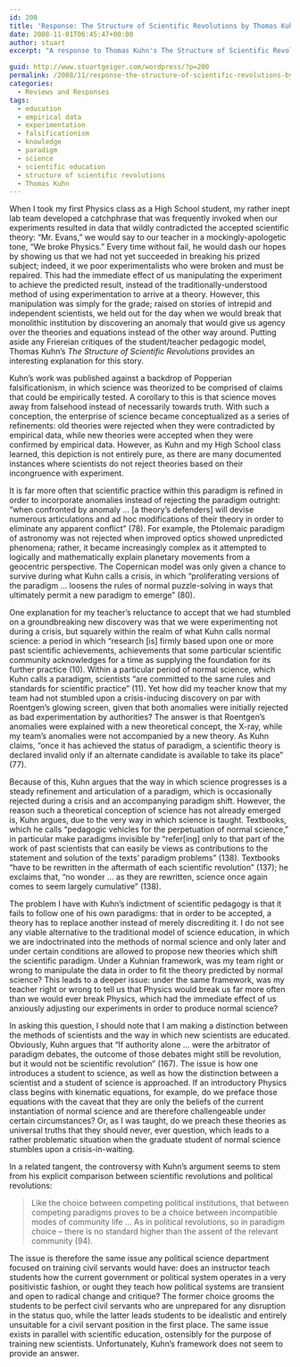 ```yaml
---
id: 200
title: 'Response: The Structure of Scientific Revolutions by Thomas Kuhn'
date: 2008-11-01T06:45:47+00:00
author: stuart
excerpt: "A response to Thomas Kuhn's The Structure of Scientific Revolutions, in which his work is applied to a personal vignette of experimentation practices in a High School Physics class.  When in the course of scientific education should students be allowed to modify scientific theories to fit experimental data instead of modifying experiments to fit the theories?"

guid: http://www.stuartgeiger.com/wordpress/?p=200
permalink: /2008/11/response-the-structure-of-scientific-revolutions-by-thomas-kuhn/
categories:
  - Reviews and Responses
tags:
  - education
  - empirical data
  - experimentation
  - falsificationism
  - knowledge
  - paradigm
  - science
  - scientific education
  - structure of scientific revolutions
  - Thomas Kuhn
---
```

When I took my first Physics class as a High School student, my rather inept lab team developed a catchphrase that was frequently invoked when our experiments resulted in data that wildly contradicted the accepted scientific theory: “Mr. Evans,” we would say to our teacher in a mockingly-apologetic tone, “We broke Physics.” Every time without fail, he would dash our hopes by showing us that we had not yet succeeded in breaking his prized subject; indeed, it we poor experimentalists who were broken and must be repaired. This had the immediate effect of us manipulating the experiment to achieve the predicted result, instead of the traditionally-understood method of using experimentation to arrive at a theory. However, this manipulation was simply for the grade; raised on stories of intrepid and independent scientists, we held out for the day when we would break that monolithic institution by discovering an anomaly that would give us agency over the theories and equations instead of the other way around. Putting aside any Friereian critiques of the student/teacher pedagogic model, Thomas Kuhn’s _The Structure of Scientific Revolutions_ provides an interesting explanation for this story.

<!--more-->

Kuhn’s work was published against a backdrop of Popperian falsificationism, in which science was theorized to be comprised of claims that could be empirically tested. A corollary to this is that science moves away from falsehood instead of necessarily towards truth. With such a conception, the enterprise of science became conceptualized as a series of refinements: old theories were rejected when they were contradicted by empirical data, while new theories were accepted when they were confirmed by empirical data. However, as Kuhn and my High School class learned, this depiction is not entirely pure, as there are many documented instances where scientists do not reject theories based on their incongruence with experiment.

It is far more often that scientific practice within this paradigm is refined in order to incorporate anomalies instead of rejecting the paradigm outright: “when confronted by anomaly … [a theory’s defenders] will devise numerous articulations and ad hoc modifications of their theory in order to eliminate any apparent conflict” (78). For example, the Ptolemaic paradigm of astronomy was not rejected when improved optics showed unpredicted phenomena; rather, it became increasingly complex as it attempted to logically and mathematically explain planetary movements from a geocentric perspective. The Copernican model was only given a chance to survive during what Kuhn calls a crisis, in which “proliferating versions of the paradigm … loosens the rules of normal puzzle-solving in ways that ultimately permit a new paradigm to emerge” (80).

One explanation for my teacher’s reluctance to accept that we had stumbled on a groundbreaking new discovery was that we were experimenting not during a crisis, but squarely within the realm of what Kuhn calls normal science: a period in which “research [is] firmly based upon one or more past scientific achievements, achievements that some particular scientific community acknowledges for a time as supplying the foundation for its further practice (10). Within a particular period of normal science, which Kuhn calls a paradigm, scientists “are committed to the same rules and standards for scientific practice” (11). Yet how did my teacher know that my team had not stumbled upon a crisis-inducing discovery on par with Roentgen’s glowing screen, given that both anomalies were initially rejected as bad experimentation by authorities? The answer is that Roentgen’s anomalies were explained with a new theoretical concept, the X-ray, while my team’s anomalies were not accompanied by a new theory. As Kuhn claims, “once it has achieved the status of paradigm, a scientific theory is declared invalid only if an alternate candidate is available to take its place” (77).

Because of this, Kuhn argues that the way in which science progresses is a steady refinement and articulation of a paradigm, which is occasionally rejected during a crisis and an accompanying paradigm shift. However, the reason such a theoretical conception of science has not already emerged is, Kuhn argues, due to the very way in which science is taught. Textbooks, which he calls “pedagogic vehicles for the perpetuation of normal science,” in particular make paradigms invisible by “refer[ing] only to that part of the work of past scientists that can easily be views as contributions to the statement and solution of the texts’ paradigm problems” (138). Textbooks “have to be rewritten in the aftermath of each scientific revolution” (137); he exclaims that, “no wonder … as they are rewritten, science once again comes to seem largely cumulative” (138).

The problem I have with Kuhn’s indictment of scientific pedagogy is that it fails to follow one of his own paradigms: that in order to be accepted, a theory has to replace another instead of merely discrediting it. I do not see any viable alternative to the traditional model of science education, in which we are indoctrinated into the methods of normal science and only later and under certain conditions are allowed to propose new theories which shift the scientific paradigm. Under a Kuhnian framework, was my team right or wrong to manipulate the data in order to fit the theory predicted by normal science? This leads to a deeper issue: under the same framework, was my teacher right or wrong to tell us that Physics would break us far more often than we would ever break Physics, which had the immediate effect of us anxiously adjusting our experiments in order to produce normal science?

In asking this question, I should note that I am making a distinction between the methods of scientists and the way in which new scientists are educated. Obviously, Kuhn argues that “If authority alone … were the arbitrator of paradigm debates, the outcome of those debates might still be revolution, but it would not be scientific revolution” (167). The issue is how one introduces a student to science, as well as how the distinction between a scientist and a student of science is approached. If an introductory Physics class begins with kinematic equations, for example, do we preface those equations with the caveat that they are only the beliefs of the current instantiation of normal science and are therefore challengeable under certain circumstances? Or, as I was taught, do we preach these theories as universal truths that they should never, ever question, which leads to a rather problematic situation when the graduate student of normal science stumbles upon a crisis-in-waiting.

In a related tangent, the controversy with Kuhn’s argument seems to stem from his explicit comparison between scientific revolutions and political revolutions:

> Like the choice between competing political institutions, that between competing paradigms proves to be a choice between incompatible modes of community life … As in political revolutions, so in paradigm choice – there is no standard higher than the assent of the relevant community (94).

The issue is therefore the same issue any political science department focused on training civil servants would have: does an instructor teach students how the current government or political system operates in a very positivistic fashion, or ought they teach how political systems are transient and open to radical change and critique? The former choice grooms the students to be perfect civil servants who are unprepared for any disruption in the status quo, while the latter leads students to be idealistic and entirely unsuitable for a civil servant position in the first place. The same issue exists in parallel with scientific education, ostensibly for the purpose of training new scientists. Unfortunately, Kuhn’s framework does not seem to provide an answer.